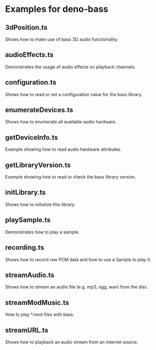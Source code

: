 # Examples for deno-bass

## 3dPosition.ts

Shows how to make use of bass 3D audio functionality.

## audioEffects.ts

Demonstrates the usage of audio effects on playback channels.

## configuration.ts

Shows how to read or set a configuration value for the bass library.

## enumerateDevices.ts

Shows how to enumerate all available audio hardware.

## getDeviceInfo.ts

Example showing how to read audio hardware attributes.

## getLibraryVersion.ts

Example showing how to read or check the bass library version.

## initLibrary.ts

Shows how to initialize this library.

## playSample.ts

Demonstrates how to play a sample.

## recording.ts

Shows how to record raw PCM data and how to use a Sample to play it.

## streamAudio.ts

Shows how to stream an audio file (e.g. mp3, ogg, wav) from the disc.

## streamModMusic.ts

How to play *.mod files with bass.

## streamURL.ts

Shows how to playback an audio stream from an internet source.
